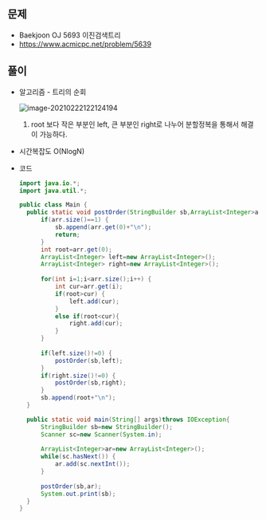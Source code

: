 문제
-----

+ Baekjoon OJ 5693 이진검색트리
+ https://www.acmicpc.net/problem/5639

풀이 
------

+ 알고리즘 - 트리의 순회

  ![image-20210222122124194](C:\Users\ghrnr\AppData\Roaming\Typora\typora-user-images\image-20210222122124194.png)

  1. root 보다 작은 부분인 left, 큰 부분인 right로 나누어 분할정복을 통해서 해결이 가능하다.

  

+ 시간복잡도 O(NlogN)



+ 코드

  ``` java
  import java.io.*;
  import java.util.*;
  
  public class Main {
  	public static void postOrder(StringBuilder sb,ArrayList<Integer>arr) {
  		if(arr.size()==1) {
  			sb.append(arr.get(0)+"\n");
  			return;
  		}
  		int root=arr.get(0);
  		ArrayList<Integer> left=new ArrayList<Integer>();
  		ArrayList<Integer> right=new ArrayList<Integer>();
  		
  		for(int i=1;i<arr.size();i++) {
  			int cur=arr.get(i);
  			if(root>cur) {
  				left.add(cur);
  			}
  			else if(root<cur){
  				right.add(cur);
  			}
  		}
  		
  		if(left.size()!=0) {
  			postOrder(sb,left);
  		}
  		if(right.size()!=0) {
  			postOrder(sb,right);
  		}
  		sb.append(root+"\n");
  	}
  
  	public static void main(String[] args)throws IOException{
  		StringBuilder sb=new StringBuilder();
  		Scanner sc=new Scanner(System.in);
  		
  		ArrayList<Integer>ar=new ArrayList<Integer>();
  		while(sc.hasNext()) {
  			ar.add(sc.nextInt());
  		}
  		
  		postOrder(sb,ar);
  		System.out.print(sb);
  	}
  }
  ```
